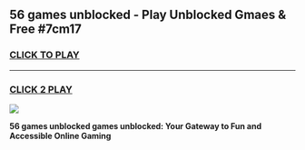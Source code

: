 
## 56 games unblocked - Play Unblocked Gmaes & Free #7cm17
<h3>
<a href="https://news.freeplayer.one?title=56_games_unblocked&ref=03M">CLICK TO PLAY</a></h3>
<hr>

<h3>
<a href="https://news.freeplayer.one?title=56_games_unblocked&ref=03M">CLICK 2 PLAY</a>
  
</h3>

<a href="https://news.freeplayer.one?title=56_games_unblocked&ref=03M"><img src="https://clearcache.store/games.png"></a>


**56 games unblocked games unblocked: Your Gateway to Fun and Accessible Online Gaming**
